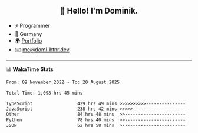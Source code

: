 <h2 align="center">👋 Hello! I'm Dominik.</h2>

- ⚡ Programmer
- 📍 Germany
- 🌍 [Portfolio](https://domi-btnr.dev)
- ✉️ [me@domi-btnr.dev](mailto://me@domi-btnr.dev)

---
📊 **WakaTime Stats**
<!--START_SECTION:waka-->

```txt
From: 09 November 2022 - To: 20 August 2025

Total Time: 1,098 hrs 45 mins

TypeScript                 429 hrs 49 mins >>>>>>>>>>---------------   39.12 %
JavaScript                 238 hrs 42 mins >>>>>--------------------   21.73 %
Other                      84 hrs 48 mins  >>-----------------------   07.72 %
Python                     78 hrs 40 mins  >>-----------------------   07.16 %
JSON                       52 hrs 58 mins  >------------------------   04.82 %
```

<!--END_SECTION:waka-->
